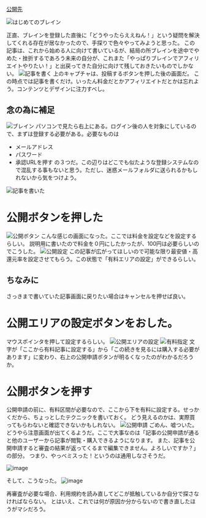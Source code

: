 [公開先](https://note.com/nomuragoro/n/n9bb914bbc684)

![はじめてのブレイン](https://user-images.githubusercontent.com/15845907/86909426-047d7a80-c153-11ea-9431-d54110981384.png)

正直、ブレインを登録した直後に「どうやったらええねん！」という疑問を解決してくれる存在が居なかったので、手探りで色々やってみようと思った。
この記事は、これから始める人に向けて書いているが、結局の所ブレインを途中でやめた・挫折するであろう未来の自分が、これまた「やっぱりブレインでアフィリエイトやりたい！」と出戻ってきた自分に向けて残しておきたいものでしかない。
![記事を書く](https://user-images.githubusercontent.com/15845907/86909500-2414a300-c153-11ea-9d34-1cef2adbfe4d.jpg)
上のキャプチャは、投稿するボタンを押した後の画面だ。
この時点では記事を書くだけ。いったん料金だとかアフィリエイトだとかは忘れよう。コンテンツとデザインに注力すべし。

## 念の為に補足
![ブレイン](https://user-images.githubusercontent.com/15845907/86909541-2f67ce80-c153-11ea-8752-7403513e7340.jpg)
パソコンで見たら右上にある。ログイン後の人を対象にしているので、まずは登録する必要がある。必要なものは
- メールアドレス
- パスワード
- 承認URLを押す
の３つだ。この辺りはどこでも似たような登録システムなので混乱する事もないと思う。ただし、迷惑メールフォルダに送られるかもしれないから気をつけよう。

![記事を書いた](https://user-images.githubusercontent.com/15845907/86909616-4efef700-c153-11ea-8d84-95a0b5db2e6a.jpg)

# 公開ボタンを押した
![公開ボタン](https://user-images.githubusercontent.com/15845907/86909639-5920f580-c153-11ea-9318-7e9427dfaaa2.jpg)
こんな感じの画面になった。ここでは料金を設定などを設定するらしい。
説明用に書いたので料金を０円にしたかったが、100円は必要らしいのでこうした。
![公開設定](https://user-images.githubusercontent.com/15845907/86909910-ccc30280-c153-11ea-98c0-0f7f4c6aec95.jpg)
この記事が広がってほしいので可能な限り最安値・高還元率を設定させてもらう。この状態で「有料エリアの設定」ができるらしい。

## ちなみに
さっきまで書いていた記事画面に戻りたい場合はキャンセルを押せば良い。

# 公開エリアの設定ボタンをおした。
マウスポインタを押して設定するらしい。
![公開エリアの設定](https://user-images.githubusercontent.com/15845907/86909750-853c7680-c153-11ea-9488-3252a347fddd.jpg)
![有料指定](https://user-images.githubusercontent.com/15845907/86909752-85d50d00-c153-11ea-8b21-319e8f25b49c.jpg)
文字が「ここから有料記事に設定する」から「この続きを見るには購入する必要があります」に変わり、右上の公開申請ボタンが明るくなったのがわかるだろうか。

# 公開ボタンを押す
公開申請の前に、有料区間が必要なので、ここから下を有料に設定する。せっかくだから、ちょっとしたテクニックを書いておく。
どう見えるのかは、実際買ってもらわないと確認できないかもしれない。
![公開申請](https://user-images.githubusercontent.com/15845907/86909703-75bd2d80-c153-11ea-9c68-6644c4624843.jpg)
ごめん、嘘ついた。
どうやら注意画面が出てくるようだ。ここで大事なのは「記事の公開申請が通ると他のユーザーから記事が閲覧・購入できるようになります。 また、記事を公開申請すると審査の結果が返ってくるまで編集できません。よろしいですか？」の部分。
つまり、やっべミスった！というのは通用しなさそうだ。

![image](https://user-images.githubusercontent.com/15845907/86910197-3d6a1f00-c154-11ea-8201-238141aa85b5.png)

そして、こうなった。
![image](https://user-images.githubusercontent.com/15845907/86910214-48bd4a80-c154-11ea-80f0-33f30190d558.png)

再審査が必要な場合、利用規約を読み直してどこが抵触しているか自分で探さなければならない。
とはいえ、これでは何が原因か分からないので書き直したほうがマシだろう。
